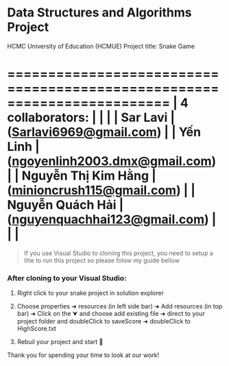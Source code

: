 # Data Structures and Algorithms Project

HCMC University of Education (HCMUE)
Project title: Snake Game

========================================================================
|   4 collaborators:                                                   |
|                                                                      |
|         Sar Lavi              |  (Sarlavi6969@gmail.com)             |
|         Yến Linh              |  (ngoyenlinh2003.dmx@gmail.com)      |
|         Nguyễn Thị Kim Hằng   |  (minioncrush115@gmail.com)          |
|         Nguyễn Quách Hải      |  (nguyenquachhai123@gmail.com)       |
|                                                                      |
========================================================================                           

>If you use Visual Studio to cloning this project, you need to setup a litle to run this project so please folow my guide bellow

### After cloning to your Visual Studio:
1. Right click to your snake project in solution explorer

2. Choose properties ➜ resources (in left side bar) ➜ Add resources (in top bar) ➜ Click on the ⮟ and choose add existing file ➜ direct to your project folder and doubleClick to saveScore ➜ doubleClick to HighScore.txt 

3. Rebuil your project and start 🏁

Thank you for spending your time to look at our work!
